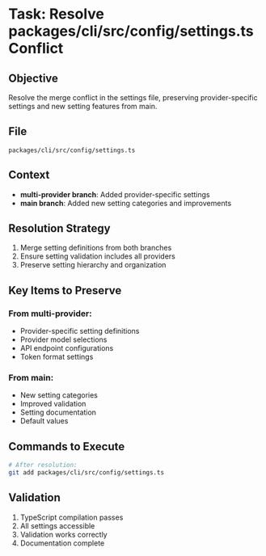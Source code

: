# Task: Resolve packages/cli/src/config/settings.ts Conflict

## Objective

Resolve the merge conflict in the settings file, preserving provider-specific settings and new setting features from main.

## File

`packages/cli/src/config/settings.ts`

## Context

- **multi-provider branch**: Added provider-specific settings
- **main branch**: Added new setting categories and improvements

## Resolution Strategy

1. Merge setting definitions from both branches
2. Ensure setting validation includes all providers
3. Preserve setting hierarchy and organization

## Key Items to Preserve

### From multi-provider:

- Provider-specific setting definitions
- Provider model selections
- API endpoint configurations
- Token format settings

### From main:

- New setting categories
- Improved validation
- Setting documentation
- Default values

## Commands to Execute

```bash
# After resolution:
git add packages/cli/src/config/settings.ts
```

## Validation

1. TypeScript compilation passes
2. All settings accessible
3. Validation works correctly
4. Documentation complete

